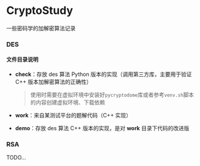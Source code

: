 # CryptoStudy
一些密码学的加解密算法记录

### DES

#### 文件目录说明

- **check**：存放 des 算法 Python 版本的实现（调用第三方库，主要用于验证 C++ 版本加解密算法的正确性）

  > 使用时需要在虚拟环境中安装好`pycryptodome`库或者参考`venv.sh`脚本的内容创建虚拟环境、下载依赖

- **work**：来自某测试平台的题解代码（C++ 实现）

- **demo**：存放 des 算法 C++ 版本的实现，是对 **work** 目录下代码的改进版



### RSA

TODO...

